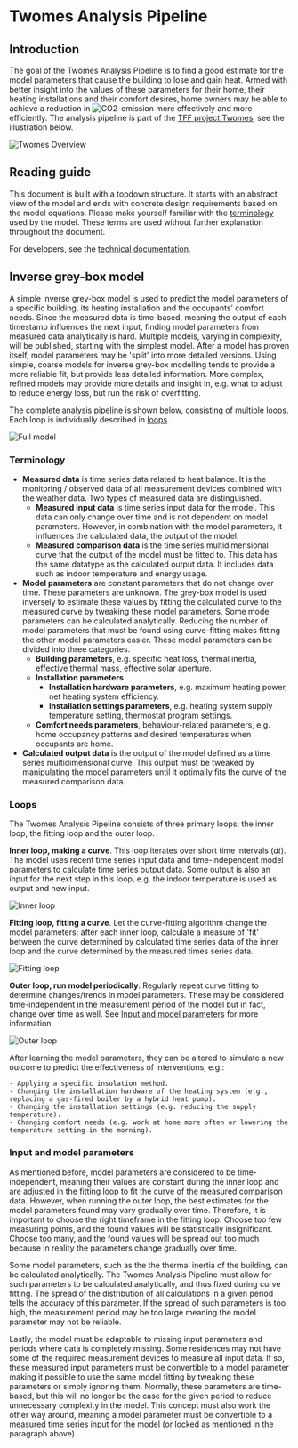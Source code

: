 # Twomes Analysis Pipeline

## Introduction

The goal of the Twomes Analysis Pipeline is to find a good estimate for the model parameters that cause the building to lose and gain heat. Armed with better insight into the values of these parameters for their home, their heating installations and their comfort desires, home owners may be able to achieve a reduction in ![CO2](https://render.githubusercontent.com/render/math?math=CO_%7B2%7D)-emission more effectively and more efficiently. The analysis pipeline is part of the [TFF project Twomes](https://www.windesheim.nl/onderzoek/lectoraten/energietransitie#accordeon-37345-37346), see the illustration below.

![Twomes Overview](/docs/images/twomes-overview.png)

## Reading guide

This document is built with a topdown structure. It starts with an abstract view of the model and ends with concrete design requirements based on the model equations. Please make yourself familiar with the [terminology](#terminology) used by the model. These terms are used without further explanation throughout the document.

For developers, see the [technical documentation](/docs/technical-documentation.ipynb).

## Inverse grey-box model

A simple inverse grey-box model is used to predict the model parameters of a specific building, its heating installation and the occupants’ comfort needs. Since the measured data is time-based, meaning the output of each timestamp influences the next input, finding model parameters from measured data analytically is hard. Multiple models, varying in complexity, will be published, starting with the simplest model. After a model has proven itself, model parameters may be 'split' into more detailed versions. Using simple, coarse models for inverse grey-box modelling tends to provide a more reliable fit, but provide less detailed information. More complex, refined models may provide more details and insight in, e.g. what to adjust to reduce energy loss, but run the risk of overfitting.

The complete analysis pipeline is shown below, consisting of multiple loops. Each loop is individually described in [loops](#loops).

![Full model](/docs/images/model.png)

### Terminology

- **Measured data** is time series data related to heat balance. It is the monitoring / observed data of all measurement devices combined with the weather data. Two types of measured data are distinguished.
    - **Measured input data** is time series input data for the model. This data can only change over time and is not dependent on model parameters. However, in combination with the model parameters, it influences the calculated data, the output of the model.
    - **Measured comparison data** is the time series multidimensional curve that the output of the model must be fitted to. This data has the same datatype as the calculated output data. It includes data such as indoor temperature and energy usage.
- **Model parameters** are constant parameters that do not change over time. These parameters are unknown. The grey-box model is used inversely to estimate these values by fitting the calculated curve to the measured curve by tweaking these model parameters. Some model parameters can be calculated analytically. Reducing the number of model parameters that must be found using curve-fitting makes fitting the other model parameters easier. These model parameters can be divided into three categories.
	- **Building parameters**, e.g. specific heat loss, thermal inertia, effective thermal mass, effective solar aperture.
	- **Installation parameters**
		- **Installation hardware parameters**, e.g. maximum heating power, net heating system efficiency.
		- **Installation settings parameters**, e.g. heating system supply temperature setting, thermostat program settings.
	- **Comfort needs parameters**, behaviour-related parameters, e.g. home occupancy patterns and desired temperatures when occupants are home.
- **Calculated output data** is the output of the model defined as a time series multidimensional curve. This output must be tweaked by manipulating the model parameters until it optimally fits the curve of the measured comparison data. 

### Loops

The Twomes Analysis Pipeline consists of three primary loops: the inner loop, the fitting loop and the outer loop.

**Inner loop, making a curve**. This loop iterates over short time intervals (*dt*). The model uses recent time series input data and time-independent model parameters to calculate time series output data. Some output is also an input for the next step in this loop, e.g. the indoor temperature is used as output and new input.

![Inner loop](/docs/images/model-inner-loop.png)

**Fitting loop, fitting a curve**. Let the curve-fitting algorithm change the model parameters; after each inner loop, calculate a measure of 'fit' between the curve determined by calculated time series data of the inner loop and the curve determined by the measured times series data.

![Fitting loop](/docs/images/model-fitting-loop.png)

**Outer loop, run model periodically**. Regularly repeat curve fitting to determine changes/trends in model parameters. These may be considered time-independent in the measurement period of the model but in fact, change over time as well. See [Input and model parameters](#Input-and-model-parameters) for more information.

![Outer loop](/docs/images/model-outer-loop.png)

After learning the model parameters, they can be altered to simulate a new outcome to predict the effectiveness of interventions, e.g.:
	
	- Applying a specific insulation method.
	- Changing the installation hardware of the heating system (e.g., replacing a gas-fired boiler by a hybrid heat pump).  
	- Changing the installation settings (e.g. reducing the supply temperature). 
	- Changing comfort needs (e.g. work at home more often or lowering the temperature setting in the morning). 

### Input and model parameters

As mentioned before, model parameters are considered to be time-independent, meaning their values are constant during the inner loop and are adjusted in the fitting loop to fit the curve of the measured comparison data. However, when running the outer loop, the best estimates for the model parameters found may vary gradually over time. Therefore, it is important to choose the right timeframe in the fitting loop. Choose too few measuring points, and the found values will be statistically insignificant. Choose too many, and the found values will be spread out too much because in reality the parameters change gradually over time.

Some model parameters, such as the the thermal inertia of the building, can be calculated analytically. The Twomes Analysis Pipeline must allow for such parameters to be calculated analytically, and thus fixed during curve fitting. The spread of the distribution of all calculations in a given period tells the accuracy of this parameter. If the spread of such parameters is too high, the measurement period may be too large meaning the model parameter may not be reliable.

Lastly, the model must be adaptable to missing input parameters and periods where data is completely missing. Some residences may not have some of the required measurement devices to measure all input data. If so, these measured input parameters must be convertible to a model parameter making it possible to use the same model fitting by tweaking these parameters or simply ignoring them. Normally, these parameters are time-based, but this will no longer be the case for the given period to reduce unnecessary complexity in the model. This concept must also work the other way around, meaning a model parameter must be convertible to a measured time series input for the model (or locked as mentioned in the paragraph above).
